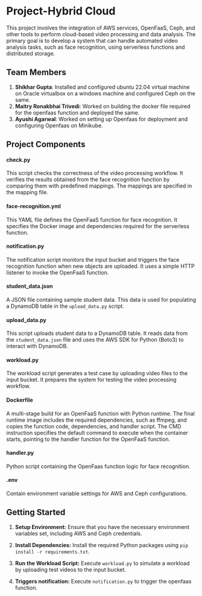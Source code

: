 # Project-Hybrid Cloud

This project involves the integration of AWS services, OpenFaaS, Ceph, and other tools to perform cloud-based video processing and data analysis. The primary goal is to develop a system that can handle automated video analysis tasks, such as face recognition, using serverless functions and distributed storage.

## Team Members

1. **Shikhar Gupta**: Installed and configured ubuntu 22.04 virtual machine on Oracle virtualbox on a windows machine and configured Ceph on the same.
2. **Maitry Ronakbhai Trivedi**: Worked on building the docker file required for the openfaas function and deployed the same.
3. **Ayushi Agarwal**:  Worked on setting up Openfaas for deployment and configuring Openfaas on Minikube.


## Project Components

#### check.py

This script checks the correctness of the video processing workflow. It verifies the results obtained from the face recognition function by comparing them with predefined mappings. The mappings are specified in the mapping file.

#### face-recognition.yml

This YAML file defines the OpenFaaS function for face recognition. It specifies the Docker image and dependencies required for the serverless function.

#### notification.py

The notification script monitors the input bucket and triggers the face recognition function when new objects are uploaded. It uses a simple HTTP listener to invoke the OpenFaaS function.

#### student_data.json

A JSON file containing sample student data. This data is used for populating a DynamoDB table in the `upload_data.py` script.

#### upload_data.py

This script uploads student data to a DynamoDB table. It reads data from the `student_data.json` file and uses the AWS SDK for Python (Boto3) to interact with DynamoDB.

#### workload.py

The workload script generates a test case by uploading video files to the input bucket. It prepares the system for testing the video processing workflow.

#### Dockerfile

A multi-stage build for an OpenFaaS function with Python runtime. The final runtime image includes the required dependencies, such as ffmpeg, and copies the function code, dependencies, and handler script. The CMD instruction specifies the default command to execute when the container starts, pointing to the handler function for the OpenFaaS function.

#### handler.py

Python script containing the OpenFaas function logic for face recognition.

#### .env

Contain environment variable settings for AWS and Ceph configurations.

## Getting Started

1. **Setup Environment:**
   Ensure that you have the necessary environment variables set, including AWS and Ceph credentials.

2. **Install Dependencies:**
   Install the required Python packages using `pip install -r requirements.txt`.

3. **Run the Workload Script:**
   Execute `workload.py` to simulate a workload by uploading test videos to the input bucket.

4. **Triggers notification:**
   Execute `notification.py` to trigger the openfaas function.
